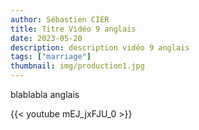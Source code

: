 ```yaml
---
author: Sébastien CIER
title: Titre Vidéo 9 anglais
date: 2023-05-20
description: description vidéo 9 anglais
tags: ["marriage"]
thumbnail: img/production1.jpg
---
```


blablabla anglais


{{< youtube mEJ_jxFJU_0 >}}


